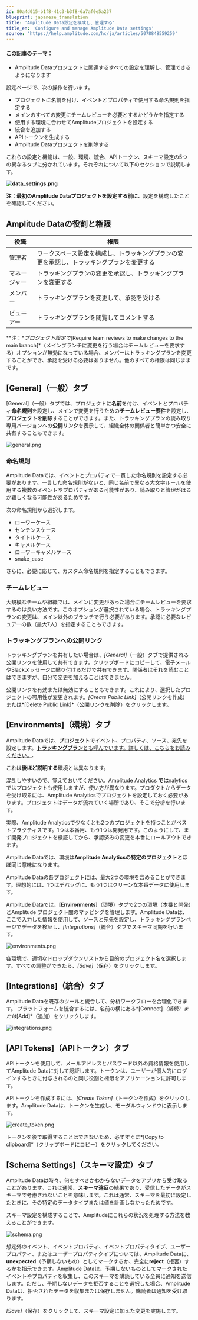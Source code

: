 ```yaml
---
id: 80a4d015-b1f8-41c3-b3f8-6a7af0e5a237
blueprint: japanese_translation
title: 'Amplitude Data設定を構成し、管理する'
title_en: 'Configure and manage Amplitude Data settings'
source: 'https://help.amplitude.com/hc/ja/articles/5078848559259'
---
```

#### この記事のテーマ：

* Amplitude Dataプロジェクトに関連するすべての設定を理解し、管理できるようになります

設定ページで、次の操作を行います。

* プロジェクトに名前を付け、イベントとプロパティで使用する命名規則を指定する
* メインのすべての変更にチームレビューを必要とするかどうかを指定する
* 使用する環境に合わせてAmplitudeプロジェクトを設定する
* 統合を追加する
* APIトークンを生成する
* Amplitude Dataプロジェクトを削除する

これらの設定と機能は、一般、環境、統合、APIトークン、スキーマ設定の5つの異なるタブに分かれています。それぞれについて以下のセクションで説明します。

**![data_settings.png](/docs/output/img/jp/data-settings-png.png)**

**注：**最初のAmplitude Dataプロジェクトを設定する**前に**、設定を構成したことを確認してください。

## Amplitude Dataの役割と権限

| 役職 | 権限 |
| --- | --- |
| 管理者 | ワークスペース設定を構成し、トラッキングプランの変更を承認し、トラッキングプランを変更する |
| マネージャー | トラッキングプランの変更を承認し、トラッキングプランを変更する |
| メンバー | トラッキングプランを変更して、承認を受ける |
| ビューアー | トラッキングプランを閲覧してコメントする |

**注：**プロジェクト設定で*[Require team reviews to make changes to the main branch]*（メインブランチに変更を行う場合はチームレビューを要求する）オプションが無効になっている場合、メンバーはトラッキングプランを変更することができ、承認を受ける必要はありません。他のすべての権限は同じままです。

## [General]（一般）タブ

[General]（一般）タブでは、プロジェクトに**名前**を付け、イベントとプロパティ**命名規則**を設定し、メインで変更を行うための**チームレビュー要件**を設定し、**プロジェクトを削除**することができます。また、トラッキングプランの読み取り専用バージョンへの**公開リンク**を表示して、組織全体の関係者と簡単かつ安全に共有することもできます。

![general.png](/docs/output/img/jp/general-png.png)

### 命名規則

Amplitude Dataでは、イベントとプロパティで一貫した命名規則を設定する必要があります。一貫した命名規則がないと、同じ名前で異なる大文字ルールを使用する複数のイベントやプロパティがある可能性があり、読み取りと管理がはるか難しくなる可能性があるためです。

次の命名規則から選択します。

* ローワーケース
* センテンスケース
* タイトルケース
* キャメルケース
* ローワーキャメルケース
* snake\_case

さらに、必要に応じて、カスタム命名規則を指定することもできます。

### チームレビュー

大規模なチームや組織では、メインに変更があった場合にチームレビューを要求するのは良い方法です。このオプションが選択されている場合、トラッキングプランの変更は、メイン以外のブランチで行う必要があります。承認に必要なレビュアーの数（最大7人）を指定することもできます。

### トラッキングプランへの公開リンク

トラッキングプランを共有したい場合は、*[General]*（一般）タブで提供される公開リンクを使用して共有できます。クリップボードにコピーして、電子メールやSlackメッセージに貼り付けるだけで共有できます。関係者はそれを読むことはできますが、自分で変更を加えることはできません。

公開リンクを有効または無効にすることもできます。これにより、選択したプロジェクトの可用性が変更されます。*[Create Public Link]*（公開リンクを作成）または*[Delete Public Link]*（公開リンクを削除）をクリックします。

## [Environments]（環境）タブ

Amplitude Dataでは、**プロジェクト**でイベント、プロパティ、ソース、宛先を設定します。[**トラッキングプラン**とも呼んでいます。詳しくは、こちらをお読みください。](/docs/data/create-tracking-plan).

これは**後ほど説明する**環境とは異なります。

混乱しやすいので、覚えておいてください。Amplitude Analytics **では**nalyticsではプロジェクトも使用しますが、使い方が異なります。プロダクトからデータを受け取るには、Amplitude Analyticsでプロジェクトを設定しておく必要があります。プロジェクトはデータが流れていく場所であり、そこで分析を行います。

実際、Amplitude Analyticsで少なくとも2つのプロジェクトを持つことがベストプラクティスです。1つは本番用、もう1つは開発用です。このようにして、まず開発プロジェクトを検証してから、承認済みの変更を本番にロールアウトできます。

Amplitude Dataでは、環境は**Amplitude Analyticsの特定のプロジェクトと**ほぼ同じ意味になります。

Amplitude Dataの各プロジェクトには、最大2つの環境を含めることができます。理想的には、1つはデバッグに、もう1つはクリーンな本番データに使用します。

Amplitude Dataでは、**[Environments]**（環境）タブで2つの環境（本番と開発）とAmplitude プロジェクト間のマッピングを管理します。Amplitude Dataは、ここで入力した情報を使用して、ソースと宛先を設定し、トラッキングプランページでデータを検証し、*[Integrations]*（統合）タブでスキーマ同期を行います。

![environments.png](/docs/output/img/jp/environments-png.png)

各環境で、適切なドロップダウンリストから目的のプロジェクト名を選択します。すべての調整ができたら、*[Save]*（保存）をクリックします。

## [Integrations]（統合）タブ

Amplitude Dataを既存のツールと統合して、分析ワークフローを合理化できます。 プラットフォームを統合するには、名前の横にある*[Connect]*（接続）または*[Add]*（追加）をクリックします。

![integrations.png](/docs/output/img/jp/integrations-png.png)

## [API Tokens]（APIトークン）タブ

APIトークンを使用して、メールアドレスとパスワード以外の資格情報を使用してAmplitude Dataに対して認証します。トークンは、ユーザーが個人的にログインするときに付与されるのと同じ役割と権限をアプリケーションに許可します。

APIトークンを作成するには、*[Create Token]*（トークンを作成）をクリックします。Amplitude Dataは、トークンを生成し、モーダルウィンドウに表示します。

![create_token.png](/docs/output/img/jp/create-token-png.png)

トークンを後で取得することはできないため、必ずすぐに*[Copy to clipboard]*（クリップボードにコピー）をクリックしてください。

## [Schema Settings]（スキーマ設定）タブ

Amplitude Dataは時々、何をすべきかわからないデータをアプリから受け取ることがあります。これは通常、**スキーマ違反**の結果であり、受信したデータがスキーマで考慮されないことを意味します。これは通常、スキーマを最初に設定したときに、その特定のデータタイプまたは値を計画しなかったためです。

スキーマ設定を構成することで、Amplitudeにこれらの状況を処理する方法を教えることができます。

![schema.png](/docs/output/img/jp/schema-png.png)

想定外のイベント、イベントプロパティ、イベントプロパティタイプ、ユーザープロパティ、またはユーザープロパティタイプについては、Amplitude Dataに、**unexpected**（予期しないもの）としてマークするか、完全に**reject**（拒否）するかを指示できます。Amplitude Dataは、予期しないものとしてマークされたイベントやプロパティを収集し、このスキーマを購読している全員に通知を送信します。ただし、予期しないデータを拒否することを選択した場合、Amplitude Dataは、拒否されたデータを収集または保存しません。購読者は通知を受け取ります。

*[Save]*（保存）をクリックして、スキーマ設定に加えた変更を実施します。
